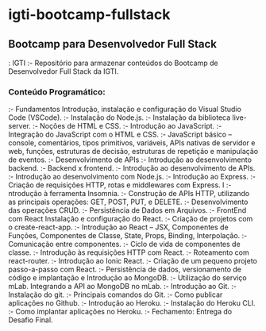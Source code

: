 

# igti-bootcamp-fullstack

## Bootcamp para Desenvolvedor Full Stack 
: IGTI 
:- Repositório para armazenar conteúdos do Bootcamp de Desenvolvedor Full Stack da IGTI. 

### Conteúdo Programático: 
:- Fundamentos Introdução, instalação e configuração do Visual Studio Code (VSCode). 
:- Instalação do Node.js. 
:- Instalação da biblioteca live-server. 
:- Noções de HTML e CSS. 
:- Introdução ao JavaScript. 
:- Integração do JavaScript com o HTML e CSS. 
:- JavaScript básico – console, comentários, tipos primitivos, variáveis, APIs nativas de servidor e web, funções, estruturas de decisão, estruturas de repetição e manipulação de eventos. 
:- Desenvolvimento de APIs 
:- Introdução ao desenvolvimento backend. 
:- Backend x frontend. 
:- Introdução ao desenvolvimento de APIs. 
:- Introdução ao desenvolvimento com Node.js. 
:- Introdução ao Express. 
:- Criação de requisições HTTP, rotas e middlewares com Express. I
:- ntrodução à ferramenta Insomnia. 
:- Construção de APIs HTTP, utilizando as principais operações: GET, POST, PUT, e DELETE. 
:- Desenvolvimento das operações CRUD. 
:- Persistência de Dados em Arquivos. 
:- FrontEnd com React Instalação e configuração do React. 
:- Criação de projetos com o create-react-app. 
:- Introdução ao React – JSX, Componentes de Funções, Componentes de Classe, State, Props, Binding, Interpolação. 
:- Comunicação entre componentes. 
:- Ciclo de vida de componentes de classe. 
:- Introdução às requisições HTTP com React. 
:- Roteamento com react-router. 
:- Introdução ao Ionic React. 
:- Criação de um pequeno projeto passo-a-passo com React. 
:- Persistência de dados, versionamento de código e implantação e Introdução ao MongoDB. 
:- Utilização do serviço mLab. Integrando a API ao MongoDB no mLab. 
:- Introdução ao Git. 
:- Instalação do git. 
:- Principais comandos do Git. 
:- Como publicar aplicações no Github. 
:- Introdução ao Heroku. 
:- Instalação do Heroku CLI. 
:- Como implantar aplicações no Heroku.
:- Fechamento: Entrega do Desafio Final.
